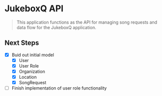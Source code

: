 # JukeboxQ API

> This application functions as the API for managing song requests and data flow for the JukeboxQ application.


## Next Steps

- [x] Buid out initial model
  - [x] User
  - [x] User Role
  - [x] Organization
  - [x] Location
  - [x] SongRequest
- [ ] Finish implementation of user role functionality
